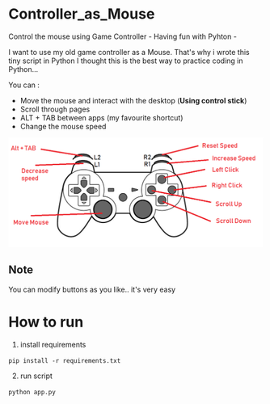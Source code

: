 # Controller_as_Mouse
Control the mouse using Game Controller - Having fun with Pyhton -

I want to use my old game controller as a Mouse. That's why i wrote this tiny script in Python
I thought this is the best way to practice coding in Python... 

You can :
* Move the mouse and interact with the desktop (__Using control stick__)
* Scroll through pages
* ALT + TAB between apps (my favourite shortcut)
* Change the mouse speed

![](tuto.png)

## Note

You can modify buttons as you like.. it's very easy

# How to run

1. install requirements

`pip install -r requirements.txt`

2. run script

`python app.py`
